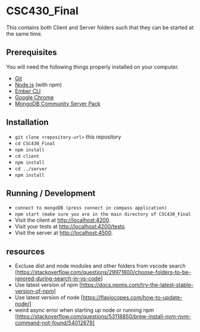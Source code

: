# CSC430_Final
This contains both Client and Server folders such that they can be started at the same time.

## Prerequisites

You will need the following things properly installed on your computer.

* [Git](https://git-scm.com/)
* [Node.js](https://nodejs.org/) (with npm)
* [Ember CLI](https://ember-cli.com/)
* [Google Chrome](https://google.com/chrome/)
* [MongoDB Community Server Pack](https://www.mongodb.com/try/download/community)

## Installation

* `git clone <repository-url>` this repository
* `cd CSC430_Final`
* `npm install`
* `cd client`
* `npm install`
* `cd ../server`
* `npm install`

## Running / Development

* `connect to mongoDB (press connect in compass application)`
* `npm start (make sure you are in the main directory of CSC430_Final`
* Visit the client at [http://localhost:4200](http://localhost:4200).
* Visit your tests at [http://localhost:4200/tests](http://localhost:4200/tests).
* Visit the server at [http://localhost:4500](http://localhost:4500).


## resources
* Excluse dist and node modules and other folders from vscode search [https://stackoverflow.com/questions/29971600/choose-folders-to-be-ignored-during-search-in-vs-code]
* Use latest version of npm [https://docs.npmjs.com/try-the-latest-stable-version-of-npm]
* Use latest version of node [https://flaviocopes.com/how-to-update-node/]
* weird async error when starting up node or running npm [https://stackoverflow.com/questions/53118850/brew-install-nvm-nvm-command-not-found/54012679]